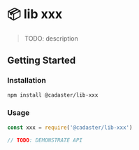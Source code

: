 # :package: lib xxx

> TODO: description

## Getting Started

### Installation

```sh
npm install @cadaster/lib-xxx
```

### Usage

```js
const xxx = require('@cadaster/lib-xxx')

// TODO: DEMONSTRATE API
```

